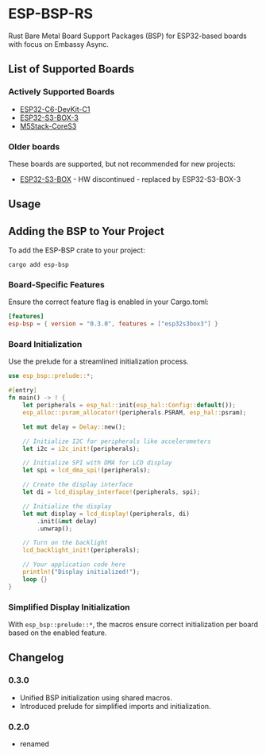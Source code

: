 # ESP-BSP-RS

Rust Bare Metal Board Support Packages (BSP) for ESP32-based boards with focus on Embassy Async.

## List of Supported Boards

### Actively Supported Boards

- [ESP32-C6-DevKit-C1](https://docs.espressif.com/projects/espressif-esp-dev-kits/en/latest/esp32c6/esp32-c6-devkitc-1/index.html)
- [ESP32-S3-BOX-3](https://github.com/espressif/esp-box)
- [M5Stack-CoreS3](https://shop.m5stack.com/products/m5stack-cores3-esp32s3-lotdevelopment-kit)

### Older boards

These boards are supported, but not recommended for new projects:

- [ESP32-S3-BOX](https://github.com/espressif/esp-box) - HW discontinued - replaced by ESP32-S3-BOX-3

## Usage

## Adding the BSP to Your Project

To add the ESP-BSP crate to your project:

```
cargo add esp-bsp
```

### Board-Specific Features

Ensure the correct feature flag is enabled in your Cargo.toml:

```toml
[features]
esp-bsp = { version = "0.3.0", features = ["esp32s3box3"] }
```

### Board Initialization

Use the prelude for a streamlined initialization process.

```rust
use esp_bsp::prelude::*;

#[entry]
fn main() -> ! {
    let peripherals = esp_hal::init(esp_hal::Config::default());
    esp_alloc::psram_allocator!(peripherals.PSRAM, esp_hal::psram);

    let mut delay = Delay::new();

    // Initialize I2C for peripherals like accelerometers
    let i2c = i2c_init!(peripherals);

    // Initialize SPI with DMA for LCD display
    let spi = lcd_dma_spi!(peripherals);

    // Create the display interface
    let di = lcd_display_interface!(peripherals, spi);

    // Initialize the display
    let mut display = lcd_display!(peripherals, di)
        .init(&mut delay)
        .unwrap();

    // Turn on the backlight
    lcd_backlight_init!(peripherals);

    // Your application code here
    println!("Display initialized!");
    loop {}
}
```

### Simplified Display Initialization

With `esp_bsp::prelude::*`, the macros ensure correct initialization per board based on the enabled feature.

## Changelog

### 0.3.0

- Unified BSP initialization using shared macros.
- Introduced prelude for simplified imports and initialization.

### 0.2.0

- renamed 
